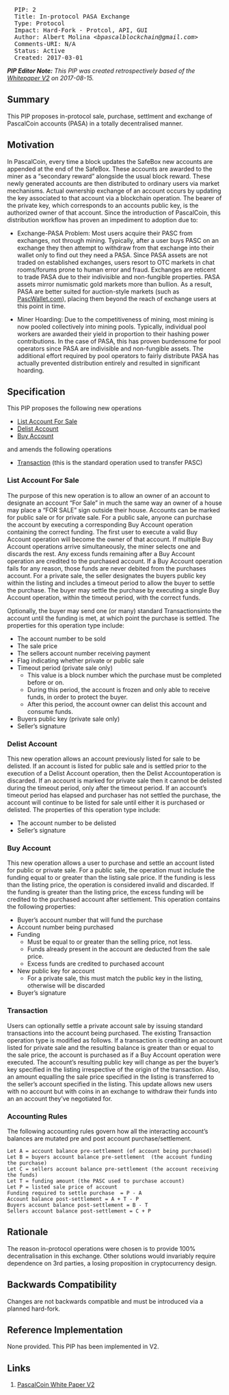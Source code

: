 <pre>
  PIP: 2
  Title: In-protocol PASA Exchange
  Type: Protocol
  Impact: Hard-Fork - Protcol, API, GUI
  Author: Albert Molina <i>&lt;bpascalblockchain@gmail.com&gt;</i>
  Comments-URI: N/A
  Status: Active
  Created: 2017-03-01  
</pre>

***PIP Editor Note:** This PIP was created retrospectively based of the [Whitepaper V2][1] on 2017-08-15.*

## Summary

This PIP proposes in-protocol sale, purchase, settlment and exchange of PascalCoin accounts (PASA) in a totally decentralised manner.

 ## Motivation

In PascalCoin, every time a block updates the SafeBox new accounts are appended at the end of the SafeBox. These accounts are awarded to the miner as a “secondary reward” alongside the usual block reward.  These newly generated accounts are then distributed to ordinary users via market mechanisms. Actual ownership exchange of an account occurs by updating the key associated to that account via a blockchain operation.  The bearer of the private key, which corresponds to an accounts public key, is the authorized owner of that account.  Since the introduction of PascalCoin, this distribution workflow has proven an impediment to adoption due to:

* Exchange-PASA Problem: Most users acquire their PASC from exchanges, not through mining. Typically, after a user buys PASC on an exchange they then attempt to withdraw from that exchange into their wallet only to find out they need a PASA. Since PASA assets are not traded on established exchanges, users resort to OTC markets in chat rooms/forums prone to human error and fraud. Exchanges are reticent to trade PASA due to their indivisible and non-fungible properties. PASA assets mirror numismatic gold markets more than bullion. As a result, PASA are better suited for auction-style markets (such as [PascWallet.com](pascwallet.com)), placing them beyond the reach of exchange users at this point in time. 

* Miner Hoarding: Due to the competitiveness of mining, most mining is now pooled collectively into mining pools. Typically, individual pool workers are awarded their yield in proportion to their hashing power contributions. In the case of PASA, this has proven burdensome for pool operators since PASA are indivisible and non-fungible assets. The additional effort required by pool operators to fairly distribute PASA has actually prevented distribution entirely and resulted in significant hoarding.  

 ## Specification

This PIP proposes the following new operations

* [List Account For Sale](#list-account-for-sale)
* [Delist Account](#delist-account)
* [Buy Account](#buy-account)

and amends the following operations

* [Transaction](#transaction) (this is the standard operation used to transfer PASC)

### List Account For Sale

The purpose of this new operation is to allow an owner of an account to designate an account “For Sale”  in much the same way an owner of a house may place a “FOR SALE” sign outside their house. Accounts can be marked for public sale or for private sale. For a public sale, anyone can purchase the account by executing a corresponding Buy Account operation containing the correct funding. The first user to execute a valid Buy Account​ operation will become the owner of that account. If multiple Buy Account​ operations arrive simultaneously, the miner selects one and discards the rest. Any excess funds remaining after a Buy Account​ operation are credited to the purchased account. If a Buy Account​ operation fails for any reason, those funds are never debited from the purchases account. For a private sale, the seller designates the buyers public key within the listing and includes a timeout period to allow the buyer to settle the purchase. The buyer may settle the purchase by executing a single Buy Account ​operation, within the timeout period, with the correct funds.

Optionally, the buyer may send one (or many) standard Transactions​ into the account until the funding is met, at which point the purchase is settled.  The properties for this operation type include:
* The account number to be sold
* The sale price 
* The sellers account number receiving payment
* Flag indicating whether private or public sale
* Timeout period (private sale only)
  * This value is a block number which the purchase must be completed before or on. 
  * During this period, the account is frozen and only able to receive funds, in order to protect the buyer.  
  * After this period, the account owner can delist this account and consume funds.  
* Buyers public key (private sale only)
* Seller’s signature

### Delist Account 

This new operation allows an account previously listed for sale to be delisted. If an account is listed for public sale and is settled prior to the execution of a Delist Account​ operation, then the Delist Account​ operation is discarded. If an account is marked for private sale then it cannot be delisted during the timeout period,  only after the timeout period. If an account’s timeout period has elapsed and purchaser has not settled the purchase, the account will continue to be listed for sale until either it is purchased or delisted.  The properties of this operation type include:

* The account number to be delisted
* Seller’s signature

### Buy Account 

This new operation allows a user to purchase and settle an account listed for public or private sale. For a public sale, the operation must include the funding equal to or greater than the listing sale price. If the funding is less than the listing price, the operation is considered invalid and discarded. If the funding is greater than the listing price, the excess funding will be credited to the purchased account after settlement. This operation contains the following properties:

* Buyer’s account number that will fund the purchase
* Account number being purchased
* Funding
  * Must be equal to or greater than the selling price, not less. 
  * Funds already present in the account are deducted from the sale price.
  * Excess funds are credited to purchased account
* New public key for account 
  * For a private sale, this must match the public key in the listing, otherwise will be discarded
* Buyer’s signature


### Transaction

Users can optionally settle a private account sale by issuing standard transactions into the account being purchased. The existing Transaction​ operation type is modified as follows. If a transaction is crediting an account listed for private sale and the resulting balance is greater than or equal to the sale price, the account is purchased as if a Buy Account ​operation were executed. The account’s resulting public key will change as per the buyer’s key specified in the listing irrespective of the origin of the transaction. Also, an amount equalling the sale price specified in the listing is transferred to the seller’s account specified in the listing. This update allows new users with no account but with coins in an exchange to withdraw their funds into an an account they’ve negotiated for.

### Accounting Rules
The following accounting rules govern how all the interacting account’s balances are mutated pre and post account purchase/settlement.

```
Let A = account balance pre-settlement (of account being purchased)
Let B = buyers account balance pre-settlement  (the account funding the purchase)
Let C = sellers account balance pre-settlement (the account receiving the funds)
Let T = funding amount (the PASC used to purchase account)
Let P = listed sale price of account
Funding required to settle purchase  = P - A
Account balance post-settlement = A + T - P
Buyers account balance post-settlement = B - T
Sellers account balance post-settlement = C + P
```

## Rationale

The reason in-protocol operations were chosen is to provide 100% decentralisation in this exchange. Other solutions would invariably require dependence on 3rd parties, a losing proposition in cryptocurrency design.

## Backwards Compatibility

Changes are not backwards compatible and must be introduced via a planned hard-fork.
 
## Reference Implementation

None provided. This PIP has been implemented in V2.

## Links

1. [PascalCoin White Paper V2][1]

[1]: https://raw.githubusercontent.com/PascalCoin/PascalCoin/master/PascalCoin%20Whitepaper%20V2%20-%20EN.pdf